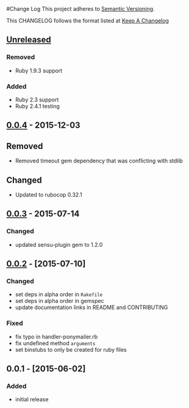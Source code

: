 #Change Log
This project adheres to [Semantic Versioning](http://semver.org/).

This CHANGELOG follows the format listed at [Keep A Changelog](http://keepachangelog.com/)

## [Unreleased]
### Removed
- Ruby 1.9.3 support

### Added
- Ruby 2.3 support
- Ruby 2.4.1 testing

## [0.0.4] - 2015-12-03
## Removed
- Removed timeout gem dependency that was conflicting with stdlib

## Changed
- Updated to rubocop 0.32.1

## [0.0.3] - 2015-07-14
### Changed
- updated sensu-plugin gem to 1.2.0

## [0.0.2] - [2015-07-10]
### Changed
- set deps in alpha order in `Rakefile`
- set deps in alpha order in gemspec
- update documentation links in README and CONTRIBUTING

### Fixed
- fix typo in handler-ponymailer.rb
- fix undefined method `arguments`
- set binstubs to only be created for ruby files

## 0.0.1 - [2015-06-02]
### Added
- initial release

[Unreleased]: https://github.com/sensu-plugins/sensu-plugins-ponymailer/compare/0.0.4...HEAD
[0.0.4]: https://github.com/sensu-plugins/sensu-plugins-ponymailer/compare/0.0.3...0.0.4
[0.0.3]: https://github.com/sensu-plugins/sensu-plugins-ponymailer/compare/0.0.2...0.0.3
[0.0.2]: https://github.com/sensu-plugins/sensu-plugins-ponymailer/compare/0.0.1...0.0.2
